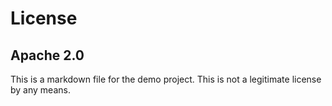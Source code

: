 # License
## Apache 2.0
This is a markdown file for the demo project. This is not a legitimate license by any means.
